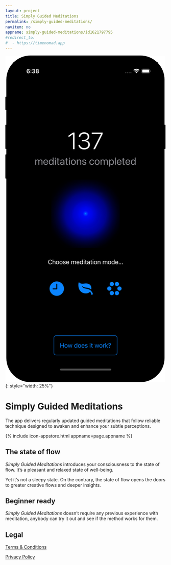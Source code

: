 ```yaml
---
layout: project
title: Simply Guided Meditations
permalink: /simply-guided-meditations/
navitem: no
appname: simply-guided-meditations/id1621797795
#redirect_to:
#  - https://timenomad.app
---
```


![Simply Guided Meditations app](/images/simply-guided-meditations-home-iphone.png "Simply Guided Meditations app"){: style="width: 25%"}

# Simply Guided Meditations

The app delivers regularly updated guided meditations that follow reliable technique designed to awaken and enhance your subtle perceptions.

{% include icon-appstore.html appname=page.appname %}

## The state of flow

_Simply Guided Meditations_ introduces your consciousness to the state of flow. It’s a pleasant and relaxed state of well-being. 

Yet it’s not a sleepy state. On the contrary, the state of flow opens the doors to greater creative flows and deeper insights.

## Beginner ready

_Simply Guided Meditations_ doesn’t require any previous experience with meditation, anybody can try it out and see if the method works for them.

## Legal

[Terms & Conditions](/simply-guided-meditations/tos)

[Privacy Policy](/simply-guided-meditations/privacy)
